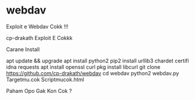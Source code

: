 # webdav
Exploit e Webdav Cokk !!!

cp-drakath Exploit E Cokkk

Carane Install

apt update && upgrade 
apt install python2 
pip2 install urllib3 chardet certifi idna requests 
apt install openssl curl 
pkg install libcurl 
git clone https://github.com/cp-drakath/webdav
cd webdav 
python2 webdav.py Targetmu.cok Scriptmucok.html

Paham Opo Gak Kon Cok ?
